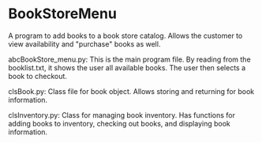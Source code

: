 # BookStoreMenu
A program to add books to a book store catalog. Allows the customer to view availability and "purchase" books as well. 

abcBookStore_menu.py: This is the main program file. By reading from the booklist.txt, it shows the user all available books. The user then selects a book to checkout. 

clsBook.py: Class file for book object. Allows storing and returning for book information. 

clsInventory.py: Class for managing book inventory. Has functions for adding books to inventory, checking out books, and displaying book information. 
